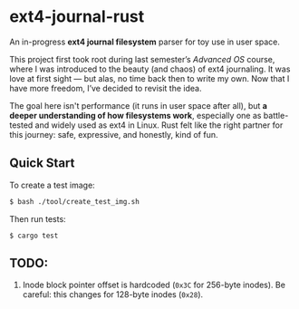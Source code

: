 # ext4-journal-rust

An in-progress **ext4 journal filesystem** parser for toy use in user space.

This project first took root during last semester’s *Advanced OS* course, where I was introduced to the beauty (and chaos) of ext4 journaling. It was love at first sight — but alas, no time back then to write my own. Now that I have more freedom, I’ve decided to revisit the idea.

The goal here isn't performance (it runs in user space after all), but **a deeper understanding of how filesystems work**, especially one as battle-tested and widely used as ext4 in Linux. Rust felt like the right partner for this journey: safe, expressive, and honestly, kind of fun.

## Quick Start

To create a test image:

```bash
$ bash ./tool/create_test_img.sh
```

Then run tests:
```
$ cargo test
```

## TODO:
1. Inode block pointer offset is hardcoded (`0x3C` for 256-byte inodes). Be careful: this changes for 128-byte inodes (`0x28`).
